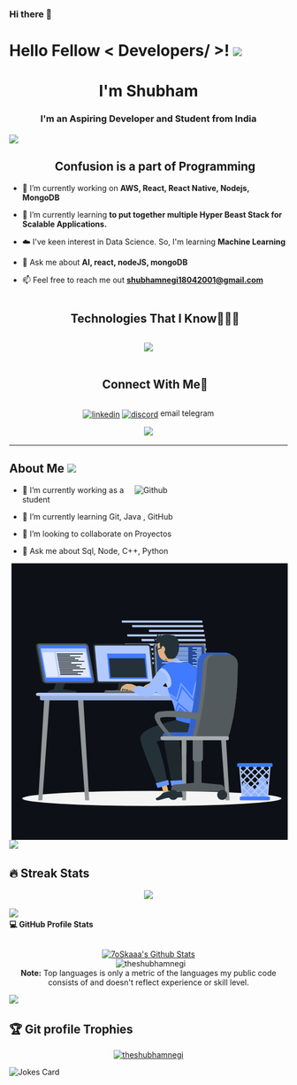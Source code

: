 ### Hi there 👋
<h1> Hello Fellow < Developers/ >! <img src = "https://raw.githubusercontent.com/MartinHeinz/MartinHeinz/master/wave.gif" width = 30px> </h1>



<h1 align="center">I'm Shubham</h1>
<h3 align="center">I'm an Aspiring Developer and Student from India</h3>




 <a align="center" href="https://github.com/DenverCoder1/readme-typing-svg"><img align="center" src="https://readme-typing-svg.herokuapp.com?lines=Computer+Application+Student;Handsome;Aspiring+Developer;Always+learning+new+things&center=true&width=500&height=50"></a>

<!--h2 without bottom border-->
<div id="user-content-toc">
  <ul align="center">
    <summary><h2>Confusion is a part of Programming</h2></summary>
  </ul>
</div>



<!--Intro start-->
- 🔭 I’m currently working on **AWS, React, React Native, Nodejs, MongoDB**

- 🌱 I’m currently learning **to put together multiple Hyper Beast Stack for Scalable Applications.**

- ☁️ I've keen interest in Data Science. So, I'm learning **Machine Learning**


- 💬 Ask me about **AI, react, nodeJS, mongoDB**

- 📫 Feel free to reach me out **shubhamnegi18042001@gmail.com**

 
<!--Intro end-->
 


</p>        
<!--- stats (end) -->


<!--h1 without bottom border-->
<div id="user-content-toc">
  <ul align="center">
    <summary><h2 style="display: inline-block">Technologies That I Know👨🏻‍💻</h2></summary>
  </ul>
</div>
<!--tech stack icons-->
<p align="center">
  <a href="https://skillicons.dev">
    <img src="https://skillicons.dev/icons?i=git,bootstrap,c,cpp,python,css,discord,express,github,html,linux,md,mongodb,mysql,nextjs,nodejs,react,redux,tailwind,vscode&perline=14" />
  </a>
</p>


<!-- Connect with me -->
<!--h2 without bottom border-->
<div id="user-content-toc">
  <ul align="center">
    <summary><h2 style="display: inline-block">Connect With Me🤝</h2></summary>
  </ul>
</div>

<!--icons and links-->
<p align="center">
<a href="https://www.linkedin.com/in/shubham-negi-gigacoder/" target="blank"><img align="center" src="https://user-images.githubusercontent.com/88904952/234979284-68c11d7f-1acc-4f0c-ac78-044e1037d7b0.png" alt="linkedin" height="50" width="50" /></a>
<a href="https://discord.gg/UjwKkJsXsf" target="blank"><img align="center" src="https://user-images.githubusercontent.com/88904952/234982627-019fd336-6248-453c-9b05-97c13fd1d207.png" alt="discord" height="50" width="50" /></a>
email
telegram
  
</p>


<!--profile visit count-->
<div align="center">
  
[![](https://visitcount.itsvg.in/api?id=shubham-negi-gigacoder&label=Profile%20Vists&color=0&icon=2&pretty=false)](https://visitcount.itsvg.in) 
</div>

 



------------------------------------------------------------


<h2> About Me <img src = "https://media0.giphy.com/media/KDDpcKigbfFpnejZs6/giphy.gif?cid=ecf05e47oy6f4zjs8g1qoiystc56cu7r9tb8a1fe76e05oty&rid=giphy.gif" width = 100px></h2>

<img width="55%" align="right" alt="Github" src="https://raw.githubusercontent.com/onimur/.github/master/.resources/git-header.svg" />

- 🔭 I’m currently working as a student
  
- 🌱 I’m currently learning Git, Java , GitHub
  
- 👯 I’m looking to collaborate on Proyectos
  
- 💬 Ask me about Sql, Node, C++, Python
  




  




<p><img align="right" src="https://raw.githubusercontent.com/SubhadeepZilong/SubhadeepZilong/main/icons/animation_500_kxa883sd.gif" /></p>






##




<img src="https://user-images.githubusercontent.com/73097560/115834477-dbab4500-a447-11eb-908a-139a6edaec5c.gif"></a>

## 🔥 Streak Stats
<p align="center"><img src="https://github-readme-streak-stats.herokuapp.com/?user=theshubhamnegi&theme=algolia"/></p>
<img src="https://user-images.githubusercontent.com/73097560/115834477-dbab4500-a447-11eb-908a-139a6edaec5c.gif"></a>


 <summary><b>💻 GitHub Profile Stats</b></summary>
  <br/>
  <p align="center">
    <a href="https://github.com/anuraghazra/github-readme-stats"><img alt="7oSkaaa's Github Stats" src="https://github-readme-stats.vercel.app/api?username=theshubhamnegi&show_icons=true&count_private=true&theme=algolia" height="192px"/></a>
<br/>
  &nbsp;
	  <img src="https://github-readme-stats.vercel.app/api/top-langs?username=theshubhamnegi&langs_count=10&show_icons=true&locale=en&layout=compact&theme=algolia" alt="theshubhamnegi" height="192px"/>
  <br/>
  <b>Note:</b> Top languages is only a metric of the languages my public code consists of and doesn't reflect experience or skill level.
  </p>

<img src="https://user-images.githubusercontent.com/73097560/115834477-dbab4500-a447-11eb-908a-139a6edaec5c.gif"></a>


## :trophy: Git profile Trophies

<p align="center"> <a href="https://github.com/ryo-ma/github-profile-trophy"><img src="https://github-profile-trophy.vercel.app/?username=theshubhamnegi&layout=compact&theme=algolia" alt="theshubhamnegi" /></a> </p>

![Jokes Card](https://readme-jokes.vercel.app/api?theme=tokyonight)

